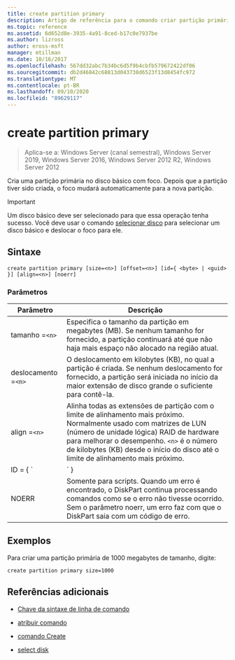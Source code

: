 ```yaml
---
title: create partition primary
description: Artigo de referência para o comando criar partição primário, que cria uma partição primária no disco básico com foco.
ms.topic: reference
ms.assetid: 6d652d8e-3935-4a91-8ced-b17c0e7937be
ms.author: lizross
author: eross-msft
manager: mtillman
ms.date: 10/16/2017
ms.openlocfilehash: 567dd32abc7b34bc6d5f9b4cbfb579672422df06
ms.sourcegitcommit: db2d46842c68813d043738d6523f13d8454fc972
ms.translationtype: MT
ms.contentlocale: pt-BR
ms.lasthandoff: 09/10/2020
ms.locfileid: "89629117"
---
```

# <a name="create-partition-primary"></a>create partition primary

> Aplica-se a: Windows Server (canal semestral), Windows Server 2019, Windows Server 2016, Windows Server 2012 R2, Windows Server 2012

Cria uma partição primária no disco básico com foco. Depois que a partição tiver sido criada, o foco mudará automaticamente para a nova partição.

> [!IMPORTANT]
> Um disco básico deve ser selecionado para que essa operação tenha sucesso. Você deve usar o comando [selecionar disco](select-disk.md) para selecionar um disco básico e deslocar o foco para ele.

## <a name="syntax"></a>Sintaxe

```
create partition primary [size=<n>] [offset=<n>] [id={ <byte> | <guid> }] [align=<n>] [noerr]
```

### <a name="parameters"></a>Parâmetros

| Parâmetro | Descrição |
| --------- | ----------- |
| tamanho =`<n>` | Especifica o tamanho da partição em megabytes (MB). Se nenhum tamanho for fornecido, a partição continuará até que não haja mais espaço não alocado na região atual. |
| deslocamento =`<n>` | O deslocamento em kilobytes (KB), no qual a partição é criada. Se nenhum deslocamento for fornecido, a partição será iniciada no início da maior extensão de disco grande o suficiente para contê-la. |
| align =`<n>` | Alinha todas as extensões de partição com o limite de alinhamento mais próximo. Normalmente usado com matrizes de LUN (número de unidade lógica) RAID de hardware para melhorar o desempenho. `<n>` é o número de kilobytes (KB) desde o início do disco até o limite de alinhamento mais próximo. |
| ID = { `<byte>  | <guid>` } | Especifica o tipo de partição. Este parâmetro destina-se somente ao uso do OEM (fabricante original do equipamento). Qualquer byte de tipo de partição ou GUID pode ser especificado com esse parâmetro. O DiskPart não verifica o tipo de partição para fins de validade, exceto para garantir que seja um byte em formato hexadecimal ou GUID. **Cuidado:** A criação de partições com esse parâmetro pode fazer com que o computador falhe ou não possa ser inicializado. A menos que você seja um OEM ou um profissional de ti experiente em discos GPT, não crie partições em discos GPT usando esse parâmetro. Em vez disso, sempre use o comando [Create Partition EFI](create-partition-efi.md) para criar partições de sistema EFI, o comando [Create Partition MSR](create-partition-msr.md) para criar partições reservadas da Microsoft e o comando [criar partição primário](create-partition-primary.md)) (sem o `id={ <byte>  | <guid>` parâmetro) para criar partições primárias em discos GPT.<p>**Para discos MBR (registro mestre de inicialização)**, você deve especificar um byte de tipo de partição, em formato hexadecimal, para a partição. Se esse parâmetro não for especificado, o comando criará uma partição do tipo `0x06` , que especifica que um sistema de arquivos não está instalado. Os exemplos incluem:<ul><li>**Partição de dados LDM:** 0x42</li><li>**Partição de recuperação:** 0x27</li><li>**Partição OEM reconhecida:** 0x12, 0X84, 0XDE, 0XFE, 0XA0</li></ul><p>**Para discos GPT (tabela de partição GUID)**, você pode especificar um GUID de tipo de partição para a partição que deseja criar. Os GUIDs reconhecidos incluem:<ul><li>**Partição do sistema EFI:** C12A7328-F81F-11D2-BA4B-00A0C93EC93B</li><li>**Partição reservada da Microsoft:** e3c9e316-0b5c-4db8-817d-f92df00215ae</li><li>**Partição de dados básica:** ebd0a0a2-b9e5-4433-87c0-68b6b72699c7</li><li>**Partição de metadados LDM (disco dinâmico):** 5808c8aa-7e8f-42e0-85d2-e1e90434cfb3</li><li>**Partição de dados LDM (disco dinâmico):** AF9B60A0-1431-4F62-BC68-3311714A69AD</li><li>**Partição de recuperação:** de94bba4-06d1-4d40-a16a-bfd50179d6ac<p>Se esse parâmetro não for especificado para um disco GPT, o comando criará uma partição de dados básica.</li></ul> |
| NOERR | Somente para scripts. Quando um erro é encontrado, o DiskPart continua processando comandos como se o erro não tivesse ocorrido. Sem o parâmetro noerr, um erro faz com que o DiskPart saia com um código de erro. |

## <a name="examples"></a>Exemplos

Para criar uma partição primária de 1000 megabytes de tamanho, digite:

```
create partition primary size=1000
```

## <a name="additional-references"></a>Referências adicionais

- [Chave da sintaxe de linha de comando](command-line-syntax-key.md)

- [atribuir comando](assign.md)

- [comando Create](create.md)

- [select disk](select-disk.md)
